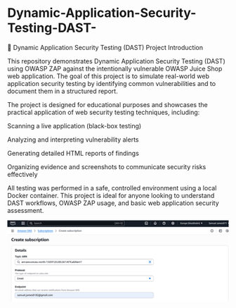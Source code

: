 # Dynamic-Application-Security-Testing-DAST-

🧪 Dynamic Application Security Testing (DAST) Project
Introduction

This repository demonstrates Dynamic Application Security Testing (DAST) using OWASP ZAP against the intentionally vulnerable OWASP Juice Shop web application. The goal of this project is to simulate real-world web application security testing by identifying common vulnerabilities and to document them in a structured report.

The project is designed for educational purposes and showcases the practical application of web security testing techniques, including:

Scanning a live application (black-box testing)

Analyzing and interpreting vulnerability alerts

Generating detailed HTML reports of findings

Organizing evidence and screenshots to communicate security risks effectively

All testing was performed in a safe, controlled environment using a local Docker container. This project is ideal for anyone looking to understand DAST workflows, OWASP ZAP usage, and basic web application security assessment.

![image alt](https://github.com/Samuel-James971/Cloud-Home-Lab/blob/main/3.png?raw=true)
